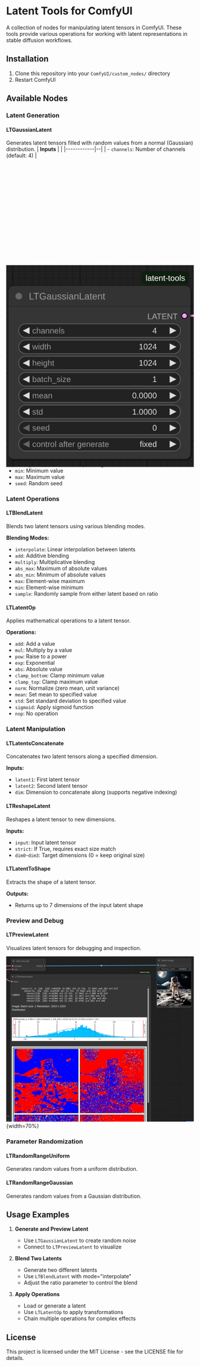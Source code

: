# Latent Tools for ComfyUI

A collection of nodes for manipulating latent tensors in ComfyUI. These tools provide various operations for working with latent representations in stable diffusion workflows.

## Installation

1. Clone this repository into your `ComfyUI/custom_nodes/` directory
2. Restart ComfyUI

## Available Nodes

### Latent Generation

#### LTGaussianLatent

Generates latent tensors filled with random values from a normal (Gaussian) distribution.
| **Inputs** |  |
|------------|--|
| - `channels`: Number of channels (default: 4) | <div style="position:relative; top:-50%; transform:translateY(50%)">![Gaussian Latent Node](assets/GaussianLatent.png)</div> |
| - `width`: Width of the latent space (will be divided by 8) | |
| - `height`: Height of the latent space (will be divided by 8) | |
| - `batch_size`: Number of samples to generate | |
| - `mean`: Mean of the normal distribution | |
| - `std`: Standard deviation of the normal distribution | |
| - `seed`: Random seed | |
#### LTUniformLatent
Generates latent tensors with values uniformly distributed between min and max.

**Inputs:**
- `channels`: Number of channels (default: 4)
- `width`: Width of the latent space (will be divided by 8)
- `height`: Height of the latent space (will be divided by 8)
- `batch_size`: Number of samples to generate
- `min`: Minimum value
- `max`: Maximum value
- `seed`: Random seed

### Latent Operations

#### LTBlendLatent
Blends two latent tensors using various blending modes.

**Blending Modes:**
- `interpolate`: Linear interpolation between latents
- `add`: Additive blending
- `multiply`: Multiplicative blending
- `abs_max`: Maximum of absolute values
- `abs_min`: Minimum of absolute values
- `max`: Element-wise maximum
- `min`: Element-wise minimum
- `sample`: Randomly sample from either latent based on ratio

#### LTLatentOp
Applies mathematical operations to a latent tensor.

**Operations:**
- `add`: Add a value
- `mul`: Multiply by a value
- `pow`: Raise to a power
- `exp`: Exponential
- `abs`: Absolute value
- `clamp_bottom`: Clamp minimum value
- `clamp_top`: Clamp maximum value
- `norm`: Normalize (zero mean, unit variance)
- `mean`: Set mean to specified value
- `std`: Set standard deviation to specified value
- `sigmoid`: Apply sigmoid function
- `nop`: No operation

### Latent Manipulation

#### LTLatentsConcatenate
Concatenates two latent tensors along a specified dimension.

**Inputs:**
- `latent1`: First latent tensor
- `latent2`: Second latent tensor
- `dim`: Dimension to concatenate along (supports negative indexing)

#### LTReshapeLatent
Reshapes a latent tensor to new dimensions.

**Inputs:**
- `input`: Input latent tensor
- `strict`: If True, requires exact size match
- `dim0`-`dim3`: Target dimensions (0 = keep original size)

#### LTLatentToShape
Extracts the shape of a latent tensor.

**Outputs:**
- Returns up to 7 dimensions of the input latent shape

### Preview and Debug

#### LTPreviewLatent
Visualizes latent tensors for debugging and inspection.

![alt text](assets/LTPreviewLatent.png){width=70%}

### Parameter Randomization

#### LTRandomRangeUniform
Generates random values from a uniform distribution.

#### LTRandomRangeGaussian
Generates random values from a Gaussian distribution.

## Usage Examples

1. **Generate and Preview Latent**
   - Use `LTGaussianLatent` to create random noise
   - Connect to `LTPreviewLatent` to visualize

2. **Blend Two Latents**
   - Generate two different latents
   - Use `LTBlendLatent` with mode="interpolate"
   - Adjust the ratio parameter to control the blend

3. **Apply Operations**
   - Load or generate a latent
   - Use `LTLatentOp` to apply transformations
   - Chain multiple operations for complex effects

## License

This project is licensed under the MIT License - see the LICENSE file for details.